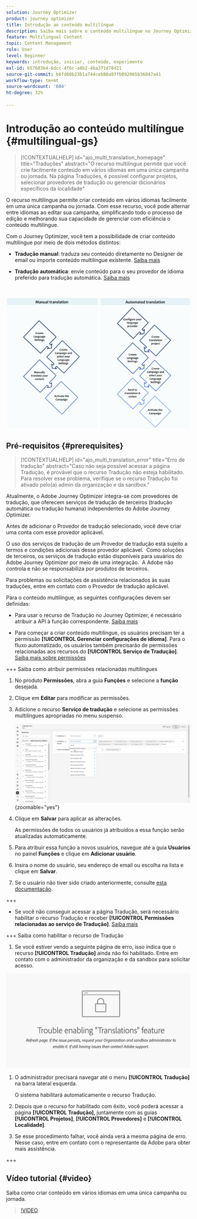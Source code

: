 ```yaml
---
solution: Journey Optimizer
product: journey optimizer
title: Introdução ao conteúdo multilíngue
description: Saiba mais sobre o conteúdo multilíngue no Journey Optimizer
feature: Multilingual Content
topic: Content Management
role: User
level: Beginner
keywords: introdução, iniciar, conteúdo, experimento
exl-id: b57683b4-6dcc-4f6c-a8b2-4ba371d78d21
source-git-commit: b6fd60b23b1a744ceb80a97fb092065b36847a41
workflow-type: tm+mt
source-wordcount: '604'
ht-degree: 32%

---
```


# Introdução ao conteúdo multilíngue {#multilingual-gs}

>[!CONTEXTUALHELP]
>id="ajo_multi_translation_homepage"
>title="Traduções"
>abstract="O recurso multilíngue permite que você crie facilmente conteúdo em vários idiomas em uma única campanha ou jornada. Na página Traduções, é possível configurar projetos, selecionar provedores de tradução ou gerenciar dicionários específicos da localidade"

O recurso multilíngue permite criar conteúdo em vários idiomas facilmente em uma única campanha ou jornada. Com esse recurso, você pode alternar entre idiomas ao editar sua campanha, simplificando todo o processo de edição e melhorando sua capacidade de gerenciar com eficiência o conteúdo multilíngue.

Com o Journey Optimizer, você tem a possibilidade de criar conteúdo multilíngue por meio de dois métodos distintos:

* **Tradução manual**: traduza seu conteúdo diretamente no Designer de email ou importe conteúdo multilíngue existente. [Saiba mais](multilingual-manual.md)

* **Tradução automática**: envie conteúdo para o seu provedor de idioma preferido para tradução automática. [Saiba mais](multilingual-automated.md)

</br>

![](assets/translation_schema.png)

## Pré-requisitos {#prerequisites}

>[!CONTEXTUALHELP]
>id="ajo_multi_translation_error"
>title="Erro de tradução"
>abstract="Caso não seja possível acessar a página Tradução, é provável que o recurso Tradução não esteja habilitado. Para resolver esse problema, verifique se o recurso Tradução foi ativado pelo(a) admin da organização e da sandbox."

Atualmente, o Adobe Journey Optimizer integra-se com provedores de tradução, que oferecem serviços de tradução de terceiros (tradução automática ou tradução humana) independentes do Adobe Journey Optimizer.

Antes de adicionar o Provedor de tradução selecionado, você deve criar uma conta com esse provedor aplicável.

O uso dos serviços de tradução de um Provedor de tradução está sujeito a termos e condições adicionais desse provedor aplicável.  Como soluções de terceiros, os serviços de tradução estão disponíveis para usuários do Adobe Journey Optimizer por meio de uma integração.  A Adobe não controla e não se responsabiliza por produtos de terceiros.

Para problemas ou solicitações de assistência relacionados às suas traduções, entre em contato com o Provedor de tradução aplicável.

Para o conteúdo multilíngue, as seguintes configurações devem ser definidas:

* Para usar o recurso de Tradução no Journey Optimizer, é necessário atribuir a API à função correspondente. [Saiba mais](https://experienceleague.adobe.com/en/docs/experience-platform/landing/platform-apis/api-authentication#assign-api-to-a-role)

* Para começar a criar conteúdo multilíngue, os usuários precisam ter a permissão **[!UICONTROL Gerenciar configurações de idioma]**. Para o fluxo automatizado, os usuários também precisarão de permissões relacionadas aos recursos do **[!UICONTROL Serviço de Tradução]**. [Saiba mais sobre permissões](../administration/permissions.md)

+++ Saiba como atribuir permissões relacionadas multilíngues

   1. No produto **Permissões**, abra a guia **Funções** e selecione a **função** desejada.

   1. Clique em **Editar** para modificar as permissões.

   1. Adicione o recurso **Serviço de tradução** e selecione as permissões multilíngues apropriadas no menu suspenso.

      ![](assets/multilingual-permission.png){zoomable="yes"}

   1. Clique em **Salvar** para aplicar as alterações.

      As permissões de todos os usuários já atribuídos a essa função serão atualizadas automaticamente.

   1. Para atribuir essa função a novos usuários, navegue até a guia **Usuários** no painel **Funções** e clique em **Adicionar usuário**.

   1. Insira o nome do usuário, seu endereço de email ou escolha na lista e clique em **Salvar**.

   1. Se o usuário não tiver sido criado anteriormente, consulte [esta documentação](https://experienceleague.adobe.com/pt-br/docs/experience-platform/access-control/abac/permissions-ui/users).

+++

* Se você não conseguir acessar a página Tradução, será necessário habilitar o recurso Tradução e receber **[!UICONTROL Permissões relacionadas ao serviço de Tradução]**. [Saiba mais](../administration/ootb-permissions.md)

+++ Saiba como habilitar o recurso de Tradução

   1. Se você estiver vendo a seguinte página de erro, isso indica que o recurso **[!UICONTROL Tradução]** ainda não foi habilitado. Entre em contato com o administrador da organização e da sandbox para solicitar acesso.

  ![](assets/multi-troubleshoot.png)

   1. O administrador precisará navegar até o menu **[!UICONTROL Tradução]** na barra lateral esquerda.

      O sistema habilitará automaticamente o recurso Tradução.

   1. Depois que o recurso for habilitado com êxito, você poderá acessar a página **[!UICONTROL Tradução]**, juntamente com as guias **[!UICONTROL Projetos]**, **[!UICONTROL Provedores]** e **[!UICONTROL Localidade]**.

   1. Se esse procedimento falhar, você ainda verá a mesma página de erro. Nesse caso, entre em contato com o representante da Adobe para obter mais assistência.

+++

## Vídeo tutorial {#video}

Saiba como criar conteúdo em vários idiomas em uma única campanha ou jornada.

>[!VIDEO](https://video.tv.adobe.com/v/3430921/)
